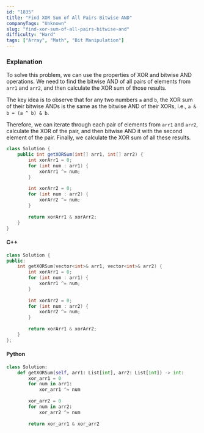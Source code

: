 ```yaml
---
id: "1835"
title: "Find XOR Sum of All Pairs Bitwise AND"
companyTags: "Unknown"
slug: "find-xor-sum-of-all-pairs-bitwise-and"
difficulty: "Hard"
tags: ["Array", "Math", "Bit Manipulation"]
---
```


### Explanation
To solve this problem, we can use the properties of XOR and bitwise AND operations. We need to find the bitwise AND of all pairs of elements from `arr1` and `arr2`, and then calculate the XOR sum of those results.

The key idea is to observe that for any two numbers `a` and `b`, the XOR sum of their bitwise ANDs is the same as the bitwise AND of their XORs, i.e., `a & b = (a ^ b) & b`.

Therefore, we can iterate through each pair of elements from `arr1` and `arr2`, calculate the XOR of the pair, and then bitwise AND it with the second element of the pair. Finally, we calculate the XOR sum of all these results.

```java
class Solution {
    public int getXORSum(int[] arr1, int[] arr2) {
        int xorArr1 = 0;
        for (int num : arr1) {
            xorArr1 ^= num;
        }
        
        int xorArr2 = 0;
        for (int num : arr2) {
            xorArr2 ^= num;
        }
        
        return xorArr1 & xorArr2;
    }
}
```

#### C++
```cpp
class Solution {
public:
    int getXORSum(vector<int>& arr1, vector<int>& arr2) {
        int xorArr1 = 0;
        for (int num : arr1) {
            xorArr1 ^= num;
        }
        
        int xorArr2 = 0;
        for (int num : arr2) {
            xorArr2 ^= num;
        }
        
        return xorArr1 & xorArr2;
    }
};
```

#### Python
```python
class Solution:
    def getXORSum(self, arr1: List[int], arr2: List[int]) -> int:
        xor_arr1 = 0
        for num in arr1:
            xor_arr1 ^= num
        
        xor_arr2 = 0
        for num in arr2:
            xor_arr2 ^= num
        
        return xor_arr1 & xor_arr2
```